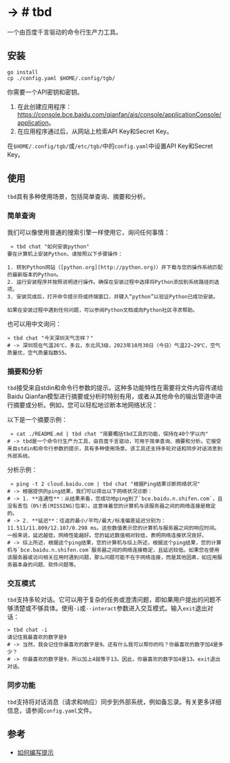 # -> # tbd
一个由百度千言驱动的命令行生产力工具。

## 安装

```shell
go install
cp ./config.yaml $HOME/.config/tgb/
```

你需要一个API密钥和密钥。

1. 在此创建应用程序：<https://console.bce.baidu.com/qianfan/ais/console/applicationConsole/application>。
2. 在应用程序通过后，从网站上检索API Key和Secret Key。

在`$HOME/.config/tgb/`或`/etc/tgb/`中的`config.yaml`中设置API Key和Secret Key。

## 使用
`tbd`具有多种使用场景，包括简单查询、摘要和分析。

### 简单查询
我们可以像使用普通的搜索引擎一样使用它，询问任何事情：

```shell
 » tbd chat "如何安装python"
要在计算机上安装Python，请按照以下步骤操作：

1. 转到Python网站（[python.org](http://python.org)）并下载与您的操作系统匹配的最新版本的Python。
2. 运行安装程序并按照说明进行操作。确保在安装过程中选择将Python添加到系统路径的选项。
3. 安装完成后，打开命令提示符或终端窗口，并键入“python”以验证Python已成功安装。

如果在安装过程中遇到任何问题，可以参阅Python文档或向Python社区寻求帮助。
```

也可以用中文询问： 

```shell
» tbd chat "今天深圳天气怎样？"
# -> 深圳现在气温26℃，多云，东北风3级，2023年10月30日（今日）气温22~29℃，空气质量优，空气质量指数55。
```

### 摘要和分析

`tbd`接受来自stdin和命令行参数的提示。这种多功能特性在需要将文件内容传递给Baidu Qianfan模型进行摘要或分析时特别有用，或者从其他命令的输出管道中进行摘要或分析。例如，您可以轻松地诊断本地网络状况：

以下是一个摘要示例： 

```shell
 » cat ./README.md | tbd chat "简要概括tbd工具的功能，保持在40个字以内"
# -> tbd是一个命令行生产力工具，由百度千言驱动，可用于简单查询、摘要和分析。它接受来自stdin和命令行参数的提示，具有多种使用场景。该工具还支持多轮对话和同步对话消息到外部系统。
```

分析示例：

```shell
 » ping -t 2 cloud.baidu.com | tbd chat "根据Ping结果诊断网络状况"
# -> 根据提供的ping结果，我们可以得出以下网络状况诊断：
# -> 1. **连通性**：从结果来看，您成功地ping到了`bce.baidu.n.shifen.com`，且没有丢包（0%!丢(MISSING)包率）。这意味着您的计算机与该服务器之间的网络连接是稳定的。
# -> 2. **延迟**：往返的最小/平均/最大/标准偏差延迟分别为：11.511/11.809/12.107/0.298 ms。这些数值表示您的计算机与服务器之间的响应时间。一般来说，延迟越低，网络性能越好。您的延迟数值相对较低，表明网络连接状况良好。
# -> 综上所述，根据这个ping结果，您的计算机与综上所述，根据这个ping结果，您的计算机与`bce.baidu.n.shifen.com`服务器之间的网络连接稳定，且延迟较低。如果您在使用该服务器或访问相关应用时遇到问题，那么问题可能不在于网络连接，而是其他因素，如应用服务器本身的问题、软件问题等。
```

### 交互模式

`tbd`支持多轮对话。它可以用于复杂的任务或澄清问题，即如果用户提出的问题不够清楚或不够具体。使用`-i`或`--interact`参数进入交互模式。输入`exit`退出对话：

```shell
» tbd chat -i
请记住我最喜欢的数字是9
# -> 当然，我会记住你最喜欢的数字是9。还有什么我可以帮你的吗？你最喜欢的数字加4是多少？
# -> 你最喜欢的数字是9，所以加上4就等于13。因此，你最喜欢的数字加4是13。exit退出对话。
```
### 同步功能  
`tbd`支持将对话消息（请求和响应）同步到外部系统，例如备忘录。有关更多详细信息，请参阅`config.yaml`文件。  
## 参考  
- [如何编写提示](https://console.bce.baidu.com/qianfan/prompt/template)

